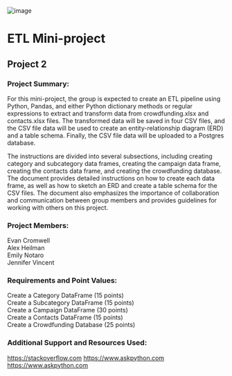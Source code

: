 ![image](https://github.com/jmvincent37/g3_project2/assets/124645398/738ab0f2-3783-4405-baa9-bb9cdd372df1)

# ETL Mini-project
## Project 2
### Project Summary:
For this mini-project, the group is expected to create an ETL pipeline using Python, Pandas, and either Python dictionary methods or regular expressions to extract and transform data from crowdfunding.xlsx and contacts.xlsx files. The transformed data will be saved in four CSV files, and the CSV file data will be used to create an entity-relationship diagram (ERD) and a table schema. Finally, the CSV file data will be uploaded to a Postgres database. 

The instructions are divided into several subsections, including creating category and subcategory data frames, creating the campaign data frame, creating the contacts data frame, and creating the crowdfunding database. The document provides detailed instructions on how to create each data frame, as well as how to sketch an ERD and create a table schema for the CSV files. The document also emphasizes the importance of collaboration and communication between group members and provides guidelines for working with others on this project.

### Project Members:
Evan Cromwell\
Alex Heilman\
Emily Notaro\
Jennifer Vincent

### Requirements and Point Values:
Create a Category DataFrame (15 points)\
Create a Subcategory DataFrame (15 points)\
Create a Campaign DataFrame (30 points)\
Create a Contacts DataFrame (15 points)\
Create a Crowdfunding Database (25 points)

### Additional Support and Resources Used:
https://stackoverflow.com
https://www.askpython.com
https://www.askpython.com
